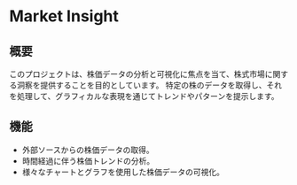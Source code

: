 # Market Insight

## 概要

このプロジェクトは、株価データの分析と可視化に焦点を当て、株式市場に関する洞察を提供することを目的としています。
特定の株のデータを取得し、それを処理して、グラフィカルな表現を通じてトレンドやパターンを提示します。

## 機能

- 外部ソースからの株価データの取得。
- 時間経過に伴う株価トレンドの分析。
- 様々なチャートとグラフを使用した株価データの可視化。
